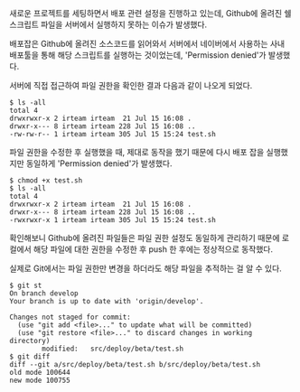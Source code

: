 새로운 프로젝트를 세팅하면서 배포 관련 설정을 진행하고 있는데, Github에 올려진 쉘스크립트 파일을 서버에서 실행하지 못하는 이슈가 발생했다. 

배포잡은 Github에 올려진 소스코드를 읽어와서 서버에서 네이버에서 사용하는 사내 배포툴을 통해 해당 스크립트를 실행하는 것이었는데, 'Permission denied'가 발생했다.

서버에 직접 접근하여 파일 권한을 확인한 결과 다음과 같이 나오게 되었다.
```terminanl
$ ls -all
total 4
drwxrwxr-x 2 irteam irteam  21 Jul 15 16:08 .
drwxr-x--- 8 irteam irteam 228 Jul 15 16:08 ..
-rw-rw-r-- 1 irteam irteam 305 Jul 15 15:24 test.sh
```

파일 권한을 수정한 후 실행했을 때, 제대로 동작을 했기 때문에 다시 배포 잡을 실행했지만 동일하게 'Permission denied'가 발생했다.

```terminal
$ chmod +x test.sh
$ ls -all
total 4
drwxrwxr-x 2 irteam irteam  21 Jul 15 16:08 .
drwxr-x--- 8 irteam irteam 228 Jul 15 16:08 ..
-rwxrwxr-x 1 irteam irteam 305 Jul 15 15:24 test.sh
```

확인해보니 Github에 올려진 파일들은 파일 권한 설정도 동일하게 관리하기 때문에 로컬에서 해당 파일에 대한 권한을 수정한 후 push 한 후에는 정상적으로 동작했다.

실제로 Git에서는 파일 권한만 변경을 하더라도 해당 파일을 추적하는 걸 알 수 있다.

```terminal
$ git st
On branch develop
Your branch is up to date with 'origin/develop'.

Changes not staged for commit:
  (use "git add <file>..." to update what will be committed)
  (use "git restore <file>..." to discard changes in working directory)
        modified:   src/deploy/beta/test.sh
$ git diff
diff --git a/src/deploy/beta/test.sh b/src/deploy/beta/test.sh
old mode 100644
new mode 100755
```